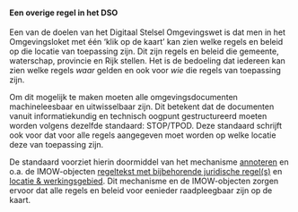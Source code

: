 ﻿#### Een overige regel in het DSO

Een van de doelen van het Digitaal Stelsel Omgevingswet is dat men in het
Omgevingsloket met één ‘klik op de kaart’ kan zien welke regels en beleid op die
locatie van toepassing zijn. Dit zijn regels en beleid die gemeente, waterschap, 
provincie en Rijk stellen. Het is de bedoeling dat iedereen kan zien welke
regels *waar* gelden en ook voor *wie* die regels van toepassing zijn. 

Om dit mogelijk te maken moeten alle omgevingsdocumenten machineleesbaar en
uitwisselbaar zijn. Dit betekent dat de documenten vanuit informatiekundig en
technisch oogpunt gestructureerd moeten worden volgens dezelfde standaard:
STOP/TPOD. Deze standaard schrijft ook voor dat voor alle regels aangegeven moet
worden op welke locatie deze van toepassing zijn.

De standaard voorziet hierin doormiddel van het mechanisme
[annoteren](https://wegwijzerstoptpod.nl/annoteren-0) en o.a. de IMOW-objecten
[regeltekst met bijbehorende juridische
regel(s)](https://wegwijzerstoptpod.nl/regeltekst-en-formele-inhoud) en [locatie
& werkingsgebied](https://wegwijzerstoptpod.nl/locatie-en-werkingsgebied). Dit
mechanisme en de IMOW-objecten zorgen ervoor dat alle regels en beleid voor eenieder
raadpleegbaar zijn op de kaart.